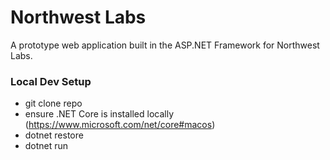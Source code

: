 # Northwest Labs

A prototype web application built in the ASP.NET Framework for Northwest Labs.

### Local Dev Setup

* git clone repo
* ensure .NET Core is installed locally (https://www.microsoft.com/net/core#macos)
* dotnet restore
* dotnet run
